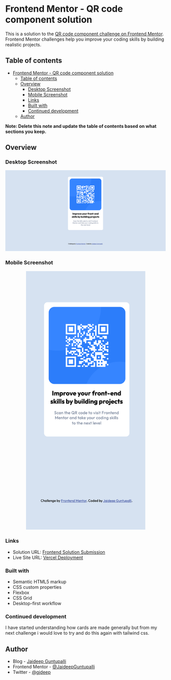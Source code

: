 # Frontend Mentor - QR code component solution

This is a solution to the [QR code component challenge on Frontend Mentor](https://www.frontendmentor.io/challenges/qr-code-component-iux_sIO_H). Frontend Mentor challenges help you improve your coding skills by building realistic projects. 

## Table of contents

- [Frontend Mentor - QR code component solution](#frontend-mentor---qr-code-component-solution)
  - [Table of contents](#table-of-contents)
  - [Overview](#overview)
    - [Desktop Screenshot](#desktop-screenshot)
    - [Mobile Screenshot](#mobile-screenshot)
    - [Links](#links)
    - [Built with](#built-with)
    - [Continued development](#continued-development)
  - [Author](#author)

**Note: Delete this note and update the table of contents based on what sections you keep.**

## Overview

### Desktop Screenshot

![](./screenshots/desktop%20ss.png)

### Mobile Screenshot

<p align="center">
  <img width="375" src="./screenshots/mobile%20ss.png">
</p>

### Links

-   Solution URL: [Frontend Solution Submission](https://www.frontendmentor.io/solutions/responsive-order-summary-card-challenge-using-css-VxJ-UEC7m)
-   Live Site URL: [Vercel Deployment](https://order-summary-card-bglvqyx3e-jaideepguntupalli.vercel.app)

### Built with

- Semantic HTML5 markup
- CSS custom properties
- Flexbox
- CSS Grid
- Desktop-first workflow

### Continued development

I have started understanding how cards are made generally but from my next challenge i would love to try and do this again with tailwind css.

## Author

-   Blog - [Jaideep Guntupalli](https://blog.jaideepguntupalli.com)
-   Frontend Mentor - [@JaideepGuntupalli](https://www.frontendmentor.io/profile/JaideepGuntupalli)
-   Twitter - [@gjdeep](https://www.twitter.com/gjdeep)
